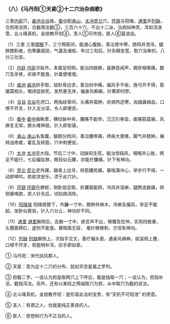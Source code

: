 ### （八）《马丹阳①天星②十二穴治杂病歌》

三里[内庭](https://www.gmzyjc.com/read/zjs/zjs3.1.1-3-0.1.3.3.44.md)穴，[曲池](https://www.gmzyjc.com/read/zjs/zjs3.1.1-3-0.1.2.3.11.md)[合谷](https://www.gmzyjc.com/read/zjs/zjs3.1.1-3-0.1.2.3.4.md)接，[委中](https://www.gmzyjc.com/read/zjs/zjs3.1.7-8-0.0.1.3.40.md)配[承山](https://www.gmzyjc.com/read/zjs/zjs3.1.7-8-0.0.1.3.57.md)，[太冲](https://www.gmzyjc.com/read/zjs/zjs3.1.9-12-0.0.4.3.3.md)[昆仑](https://www.gmzyjc.com/read/zjs/zjs3.1.7-8-0.0.1.3.60.md)穴，[环跳](https://www.gmzyjc.com/read/zjs/zjs3.1.9-12-0.0.3.3.30.md)与阳陵。[通里](https://www.gmzyjc.com/read/zjs/zjs3.1.4-6-0.0.2.3.5.md)并[列缺](https://www.gmzyjc.com/read/zjs/zjs3.1.1-3-0.1.1.3.7.md)，合担用法担，合截用法截③，三百六十穴，不出十二诀，治病如神灵，浑如汤泼雪，北斗降真机，金锁教开彻④，至人⑤可传授，匪人⑥莫浪说。

（1）三里    三里[膝眼](https://www.gmzyjc.com/read/zjs/zjs3.4-0.1.4.10.0.md)下，三寸两筋间，能通心腹胀，善治胃中寒，肠鸣并泄泻，腿肿膝胻痠，伤寒羸瘦损，气蛊及诸般，年过三旬后，针灸眼变宽，取穴当审的，八分三壮安。

（2）[内庭](https://www.gmzyjc.com/read/zjs/zjs3.1.1-3-0.1.3.3.44.md)    [内庭](https://www.gmzyjc.com/read/zjs/zjs3.1.1-3-0.1.3.3.44.md)次趾外，本属足阳明，能治四肢厥，喜静恶闻声，瘾疹咽喉痛，数穴及牙疼，疟疾不能食，针着便惺惺。 

（3）[曲池](https://www.gmzyjc.com/read/zjs/zjs3.1.1-3-0.1.2.3.11.md)    [曲池](https://www.gmzyjc.com/read/zjs/zjs3.1.1-3-0.1.2.3.11.md)拱手取，屈肘骨边求，善治肘中痛，偏风手不收，挽弓开不得，筋缓莫梳头，喉闭促欲死，发热更无休，偏身风癣癞，针著即时廖。

（4）[合谷](https://www.gmzyjc.com/read/zjs/zjs3.1.1-3-0.1.2.3.4.md)    [合谷](https://www.gmzyjc.com/read/zjs/zjs3.1.1-3-0.1.2.3.4.md)在虎口，两指歧骨间，头痛并面肿，疟病热还寒，齿龋鼻衄血，口噤不开言，针入五分深，令人即便安。 

（5）[委中](https://www.gmzyjc.com/read/zjs/zjs3.1.7-8-0.0.1.3.40.md)    [委中](https://www.gmzyjc.com/read/zjs/zjs3.1.7-8-0.0.1.3.40.md)曲瞅里，横纹脉中央，腰痛不能举，沉沉引脊梁，痠痛筋莫展，风痹复无常，膝头难伸屈，针入即安康。 

（6）[承山](https://www.gmzyjc.com/read/zjs/zjs3.1.7-8-0.0.1.3.57.md)    [承山](https://www.gmzyjc.com/read/zjs/zjs3.1.7-8-0.0.1.3.57.md)名鱼腹，腨肠分肉间，善治腰疼痛，痔疾大便难，脚气并膝肿。展转战疼痠，霍乱及转筋，穴中刺便安。 

（7）[太冲](https://www.gmzyjc.com/read/zjs/zjs3.1.9-12-0.0.4.3.3.md)    [太冲](https://www.gmzyjc.com/read/zjs/zjs3.1.9-12-0.0.4.3.3.md)足大指，节后二寸中，动脉知生死，能治惊痫风，咽喉并心胀，两足不能行，七疝偏坠肿，眼目似云朦，亦能疗腰痛，针下有神功。 

（8）[昆仑](https://www.gmzyjc.com/read/zjs/zjs3.1.7-8-0.0.1.3.60.md)    [昆仑](https://www.gmzyjc.com/read/zjs/zjs3.1.7-8-0.0.1.3.60.md)足外踝，跟骨上边寻，转筋腰尻痛，暴喘满冲心，举步行不得，一动即呻吟。若欲求安乐，须于此穴针。 

（9）[环跳](https://www.gmzyjc.com/read/zjs/zjs3.1.9-12-0.0.3.3.30.md)    [环跳](https://www.gmzyjc.com/read/zjs/zjs3.1.9-12-0.0.3.3.30.md)在髀枢，侧卧屈足取，折腰莫能顾，冷风并湿痹，腿胯连腨痛，转侧重唏歔，若人针灸后，顷刻病消除。 

（10）[阳陵泉](https://www.gmzyjc.com/read/zjs/zjs3.1.9-12-0.0.3.3.34.md)    阳陵居膝下，外臁一寸中，膝肿并麻木，冷痹及偏风，举足不能起，坐卧似衰翁，针入六分止，神功妙不同。 

（11）[通里](https://www.gmzyjc.com/read/zjs/zjs3.1.4-6-0.0.2.3.5.md)    [通里](https://www.gmzyjc.com/read/zjs/zjs3.1.4-6-0.0.2.3.5.md)腕侧后，去腕一寸中，欲言声不出，懊憹及怔忡，实则四肢重，头顋面颊红，虚则不能食。暴暗面无容， 毫针微微刺，方信有神功。 

（12）[列缺](https://www.gmzyjc.com/read/zjs/zjs3.1.1-3-0.1.1.3.7.md)    [列缺](https://www.gmzyjc.com/read/zjs/zjs3.1.1-3-0.1.1.3.7.md)腕侧上，次指手交叉，善疗偏头患，通身风痹麻，痰涎频上壅，口噤不开牙，若能明补泻，应手即如拿。

① 马丹阳：宋代扶风郡人。

② 天星：意为这十二穴的分布，犹如天空星晨之罗列。

③ 担截二字，一说认为担是取两穴上下呼应，截是独取一穴；一说认为，担指补法，截指泻法。另外，还有以某经之两端取穴为担，从中取穴为截的说法。

④ 北斗降真机，金锁教开彻：是形容此法的宝贵，有“天机不可轻泄“ 的用意。 

⑤ 圣人：有德之人，也就是纯正善良的人。

⑥ 匪人：思想和行为不正当的人。
